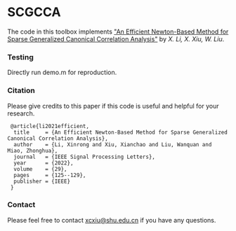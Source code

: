 # SCGCCA
The code in this toolbox implements ["An Efficient Newton-Based Method for Sparse Generalized Canonical Correlation Analysis"](https://ieeexplore.ieee.org/abstract/document/9619966) by <i>X. Li, X. Xiu, W. Liu</i>.


### Testing
Directly run demo.m for reproduction.


### Citation
Please give credits to this paper if this code is useful and helpful for your research.

     @article{li2021efficient,
      title     = {An Efficient Newton-Based Method for Sparse Generalized Canonical Correlation Analysis},
      author    = {Li, Xinrong and Xiu, Xianchao and Liu, Wanquan and Miao, Zhonghua},
      journal   = {IEEE Signal Processing Letters},
      year      = {2022},
      volume    = {29},
      pages     = {125--129},
      publisher = {IEEE}
     }


### Contact 
Please feel free to contact xcxiu@shu.edu.cn if you have any questions.
